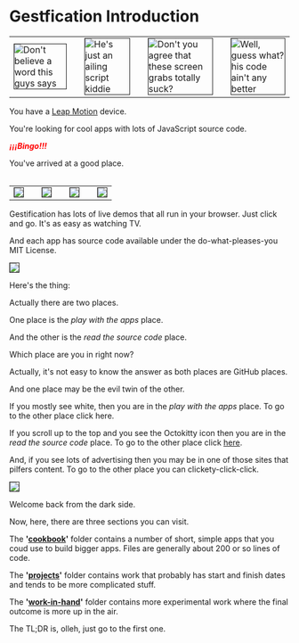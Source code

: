 Gestfication Introduction
=========================
<!-- Only show the following when viewed on GitHub -->
<div style=display:none; >
You may also view this project as a <a href="http://jaanga.github.io/gestification/" target="_blank">Jaanga app</a>.
</div>

<table>
<tr>
<td>
<img border=1 title='Don&apos;t believe a word this guys says' src=http://jaanga.github.io/gestification/cookbook/jest-live/r1/jest-live-screen-grab-240x180.png >
</td>
<td></td>
<td>
<img border=1 title='He&apos;s just an ailing script kiddie' src=http://jaanga.github.io/gestification/cookbook/jest-play/json/r1/jest-record-json-screen-grab-240x180.png >
</td>
<td></td>
<td>
<img border=1 title='Don&apos;t you agree that these screen grabs totally suck?' src=http://jaanga.github.io/gestification/cookbook/phalanges/r7/phalanges-screen-grab-240x180.png >
</td>
<td></td>
<td>
<img border=1 title='Well, guess what? his code ain&apos;t any better' src=http://jaanga.github.io/gestification/cookbook/draw-3d-objects/r1/draw-3d-objects-screen-grab-240x180.png >
</td>
</tr>
<table>

You have a [Leap Motion](http://leapmotion.com) device.  

You're looking for cool apps with lots of JavaScript source code.  

<b style="color:red" title="Yay! Yippee! Hooray!"><i>&iexcl;&iexcl;&iexcl;Bingo!!!</i></b>

You've arrived at a good place.  

<table>
<tr>
<td>
<img border=1 src=http://jaanga.github.io/gestification/cookbook/yougest/r4/index-screen-grab-240x180.png >
</td>
<td></td>
<td>
<img border=1 src=http://jaanga.github.io/gestification/cookbook/gesture-tally/r1/gesture-tally-screen-grab-240x180.png >
</td>
<td></td>
<td>
<img border=1 src=http://jaanga.github.io/gestification/cookbook/pointing-or-not/r1/pointing-or-not-screen-grab-240x180.png >
</td>
<td></td>
<td>
<img border=1 src=http://jaanga.github.io/gestification/cookbook/pitch-roll-yaw/r2/pitch-roll-yaw-screen-grab-240x180.png >
</td>
</tr>
<table>

<!--
JavaScript web-apps from Jaanga for the awesome [Leap Motion](http://leapmotion.com) device.
-->

Gestification has lots of live demos that all run in your browser. Just click and go. It's as easy as watching TV.

And each app has source code available under the do-what-pleases-you MIT License.

<img border=1  src=http://jaanga.github.io/gestification/cookbook/leap-direction-vs-normal/r2/leap-direction-vs-normal-screen-grab-240x180.png  >

Here's the thing:

Actually there are two places.

One place is the _play with the apps_ place. 

And the other is the _read the source code_ place.

Which place are you in right now?

Actually, it's not easy to know the answer as both places are GitHub places.

And one place may be the evil twin of the other.

If you mostly see white, then you are in the _play with the apps_  place. To go to the other place click here.

If you scroll up to the top and you see the Octokitty icon then you are in the _read the source code_ place.  To go to the other place click [here](https://github.com/jaanga/gestification/).

And, if you see lots of advertising then you may be in one of those sites that pilfers content. To go to the other place you can clickety-click-click.

<img border=1  src=http://jaanga.github.io/gestification/cookbook/touchly/r4/touchly-screen-grab-240x180.png >

Welcome back from the dark side.

Now, here, there are three sections you can visit.


The **'[cookbook](https://github.com/jaanga/gestification/tree/gh-pages/cookbook)'** folder contains a number of short, simple apps that you coud use to build bigger apps. Files are generally about 200 or so lines of code.

The **'[projects](https://github.com/jaanga/gestification/tree/gh-pages/projects)'** folder contains work that probably has start and finish dates and tends to be more complicated stuff.

The **'[work-in-hand](https://github.com/jaanga/gestification/tree/gh-pages/work-in-hand)'** folder contains more experimental work where the final outcome is more up in the air.

The TL;DR is, <bdo dir="rtl" title='The BDO tag is a barrel of monkeys fun!' >hello</bdo>, just go to the first one.

